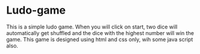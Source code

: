 # Ludo-game

This is a simple ludo game.
When you will click on start, two dice will automatically get shuffled and
the dice with the highest number will win the game.
This game is designed using html and css only, wih some java script also.
